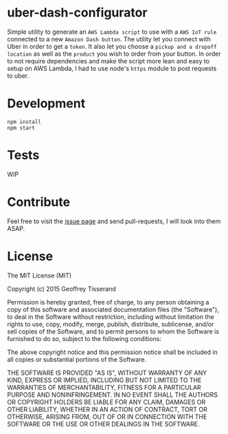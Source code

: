 uber-dash-configurator
===

Simple utility to generate an `AWS Lambda script` to use with a `AWS IoT rule` connected to a new `Amazon Dash button`.
The utility let you connect with Uber in order to get a `token`. It also let you choose a `pickup and a dropoff location` as well as the `product` you wish to order from your button.
In order to not require dependencies and make the script more lean and easy to setup on AWS Lambda, I had to use node's `https` module to post requests to uber.


Development
===
```
npm install
npm start
```

Tests
===
WIP

Contribute
===
Feel free to visit the [issue page](https://github.com/geoffrey/uber-dash-configurator/issues) and send pull-requests, I will look into them ASAP.


License
===
The MIT License (MIT)

Copyright (c) 2015 Geoffrey Tisserand

Permission is hereby granted, free of charge, to any person obtaining a copy
of this software and associated documentation files (the "Software"), to deal
in the Software without restriction, including without limitation the rights
to use, copy, modify, merge, publish, distribute, sublicense, and/or sell
copies of the Software, and to permit persons to whom the Software is
furnished to do so, subject to the following conditions:

The above copyright notice and this permission notice shall be included in all
copies or substantial portions of the Software.

THE SOFTWARE IS PROVIDED "AS IS", WITHOUT WARRANTY OF ANY KIND, EXPRESS OR
IMPLIED, INCLUDING BUT NOT LIMITED TO THE WARRANTIES OF MERCHANTABILITY,
FITNESS FOR A PARTICULAR PURPOSE AND NONINFRINGEMENT. IN NO EVENT SHALL THE
AUTHORS OR COPYRIGHT HOLDERS BE LIABLE FOR ANY CLAIM, DAMAGES OR OTHER
LIABILITY, WHETHER IN AN ACTION OF CONTRACT, TORT OR OTHERWISE, ARISING FROM,
OUT OF OR IN CONNECTION WITH THE SOFTWARE OR THE USE OR OTHER DEALINGS IN THE
SOFTWARE.
